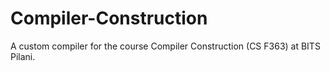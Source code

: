 # Compiler-Construction
A custom compiler for the course Compiler Construction (CS F363) at BITS Pilani. 

